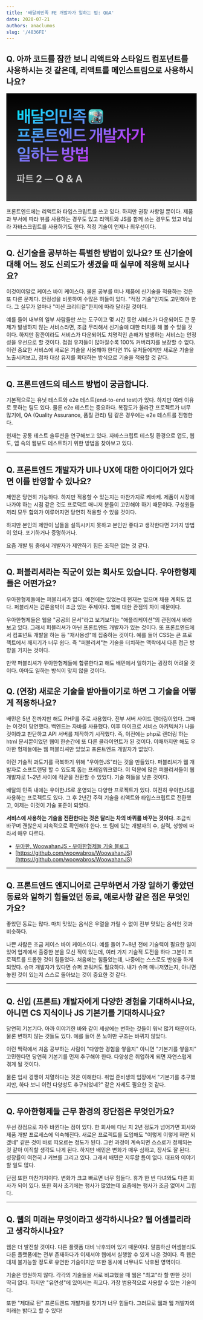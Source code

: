 ```yaml
---
title: '배달의민족 FE 개발자가 일하는 법: Q&A'
date: 2020-07-21
authors: anaclumos
slug: '/4836FE'
---
```


## Q. 아까 코드를 잠깐 보니 리액트와 스타일드 컴포넌트를 사용하시는 것 같은데, 리액트를 메인스트림으로 사용하시나요?

![배달의민족 프론트엔드 개발자가 일하는 방법 (Part 2: Q&A)](78637E.png)

프론트엔드에는 리액트와 타입스크립트를 쓰고 있다. 하지만 권장 사항일 뿐이다. 제품과 부서에 따라 뷰를 사용하는 경우도 있고 리액트와 JS를 함께 쓰는 경우도 있고 바닐라 자바스크립트를 사용하기도 한다. 적정 기술이 언제나 최우선이다.

---

## Q. 신기술을 공부하는 특별한 방법이 있나요? 또 신기술에 대해 어느 정도 신뢰도가 생겼을 때 실무에 적용해 보시나요?

이것이야말로 케이스 바이 케이스다. 물론 공부를 떠나 제품에 신기술을 적용하는 것은 또 다른 문제다. 안정성을 비롯하여 수많은 허들이 있다. "적정 기술"인지도 고민해야 한다. 그 실무가 얼마나 "미션 크리티컬"한지에 따라 달라질 것이다.

예를 들어 내부의 일부 사람들만 쓰는 도구이고 몇 시간 동안 서비스가 다운되어도 큰 문제가 발생하지 않는 서비스라면, 조금 무리해서 신기술에 대한 터치를 해 볼 수 있을 것이다. 하지만 잠깐이라도 서비스가 다운되어도 치명적인 손해가 발생하는 서비스는 안정성을 우선으로 할 것이다. 접점 유저들이 많아질수록 100% 커버리지를 보장할 수 없다. 이런 중요한 서비스에 새로운 기술을 사용해야 한다면 1% 유저들에게만 새로운 기술을 노출시켜보고, 점차 대상 유저를 확대하는 방식으로 기술을 적용할 것 같다.

---

## Q. 프론트엔드의 테스트 방법이 궁금합니다.

기본적으로는 유닛 테스트와 e2e 테스트(end-to-end test)가 있다. 하지만 여러 이유로 못하는 팀도 있다. 물론 e2e 테스트는 중요하다. 복잡도가 올라간 프로젝트가 너무 많기에, QA (Quality Assurance, 품질 관리) 팀 같은 경우에는 e2e 테스트를 진행한다.

현재는 공통 테스트 솔루션을 연구해보고 있다. 자바스크립트 테스팅 환경으로 앱도, 웹도, 앱 속의 웹뷰도 테스트하기 위한 방법을 찾아보고 있다.

---

## Q. 프론트엔드 개발자가 UI나 UX에 대한 아이디어가 있다면 이를 반영할 수 있나요?

제안은 당연히 가능하다. 하지만 적용할 수 있는지는 마찬가지로 케바케. 제품이 시장에 나가야 하는 시점 같은 것도 프로덕트 매니저 분들이 고민해야 하기 때문이다. 구성원들끼리 모두 합의가 이루어지면 당연히 적용할 수 있을 것이다.

하지만 본인의 제안이 남들을 설득시키지 못하고 본인만 좋다고 생각한다면 2가지 방법이 있다. 포기하거나 증명하거나.

요즘 개발 팀 중에서 개발자가 제안하기 힘든 조직은 없는 것 같다.

---

## Q. 퍼블리셔라는 직군이 있는 회사도 있습니다. 우아한형제들은 어떤가요?

우아한형제들에는 퍼블리셔가 없다. 예전에는 있었는데 현재는 없으며 채용 계획도 없다. 퍼블리셔는 갑론을박이 조금 있는 주제이다. 웹에 대한 관점의 차이 때문이다.

우아한형제들은 웹을 "공공의 문서"라고 보기보다는 "애플리케이션"의 관점에서 바라보고 있다. 그래서 퍼블리셔가 아닌 프론트엔드 개발자가 있는 것이다. 또 프론트엔드에서 컴포넌트 개발을 하는 등 "재사용성"에 집중하는 것이다. 예를 들어 CSS는 큰 프로젝트에서 깨지기가 너무 쉽다. 즉 "퍼블리셔"는 기술을 터치하는 맥락에서 다른 접근 방향을 가지는 것이다.

만약 퍼블리셔가 우아한형제들에 합류한다고 해도 배민에서 일하기는 굉장히 어려울 것이다. 아마도 일하는 방식이 맞지 않을 것이다.

## Q. (연장) 새로운 기술을 받아들이기로 하면 그 기술을 어떻게 적용하나요?

배민은 5년 전까지만 해도 PHP를 주로 사용했다. 전부 서버 사이드 렌더링이었다. 그때는 이것이 당연했다. 백엔드는 자바를 사용했다. 이후 마이크로 서비스 아키텍처가 나을 것이라고 판단하고 API 서버를 제작하기 시작했다. 즉, 이전에는 php로 렌더링 하는 html 문서뿐이었던 웹이 한순간에 또 다른 클라이언트가 된 것이다. 이때까지만 해도 우아한 형제들에는 웹 퍼블리셔만 있었고 프론트엔드 개발자가 없었다.

이런 기술적 과도기를 극복하기 위해 "우아한JS"라는 것을 만들었다. 퍼블리셔가 웹 개발자로 소프트랜딩 할 수 있도록 돕는 프레임워크였다. 이 덕분에 많은 퍼블리셔들이 웹 개발자로 1~2년 사이에 직군을 전환할 수 있었다. 기술 허들을 낮춘 것이다.

배달의 민족 내에는 우아한JS로 운영되는 다양한 프로젝트가 있다. 여전히 우아한JS를 사용하는 프로젝트도 있다. 그 후 2년간 주력 기술을 리액트와 타입스크립트로 전환했고, 이제는 이것이 기술 표준이 되었다.

**서비스에 사용하는 기술을 전환한다는 것은 달리는 차의 바퀴를 바꾸는 것이다**. 조금씩 바꾸며 괜찮은지 지속적으로 확인해야 한다. 또 팀에 있는 개발자의 수, 실력, 성향에 따라서 매우 다르다.

- [우아한, WoowahanJS - 우아한형제들 기술 블로그](https://woowabros.github.io/tools/2016/09/07/woowahan-js.html)
- [https://github.com/woowabros/WoowahanJS](https://github.com/woowabros/WoowahanJS)

---

## Q. 프론트엔드 엔지니어로 근무하면서 가장 일하기 좋았던 동료와 일하기 힘들었던 동료, 애로사항 같은 점은 무엇인가요?

좋았던 동료는 많다. 마치 맛있는 음식은 우열을 가릴 수 없이 전부 맛있는 음식인 것과 비슷하다.

나쁜 사람은 조금 케이스 바이 케이스이다. 예를 들어 7~8년 전에 기술력이 필요한 일이 있어 업계에서 출중한 분을 모신 적이 있는데, 여러 가지 기술적 도전을 하다 그분이 프로젝트를 드롭한 것이 힘들었다. 처음에는 힘들었는데, 나중에는 스스로도 반성을 하게 되었다. 슈퍼 개발자가 있다면 슈퍼 코워커도 필요하다. 내가 슈퍼 매니저였는지, 아니면 놓친 것이 있는지 스스로 돌아보는 것이 중요한 것 같다.

---

## Q. 신입 (프론트) 개발자에게 다양한 경험을 기대하시나요, 아니면 CS 지식이나 JS 기본기를 기대하시나요?

당연히 기본기다. 아까 이야기한 바와 같이 세상에는 변하는 것들이 워낙 많기 때문이다. 물론 변하지 않는 것들도 있다. 예를 들어 폰 노이만 구조는 바뀌지 않았다.

이런 맥락에서 처음 공부하는 사람이 "다양한 경험을 쌓을지" 아니면 "기본기를 쌓을지" 고민한다면 당연히 기본기를 먼저 추구해야 한다. 다양성은 취업하게 되면 자연스럽게 겪게 될 것이다.

물론 입사 경쟁이 치열하다는 것은 이해한다. 취업 준비생의 입장에서 "기본기를 추구했지만, 하다 보니 이런 다양성도 추구되었네?" 같은 자세도 필요한 것 같다.

---

## Q. 우아한형제들 근무 환경의 장단점은 무엇인가요?

우선 장점으로 자주 바뀐다는 점이 있다. 한 회사에 다닌 지 2년 정도가 넘어가면 회사와 제품 개발 프로세스에 익숙해진다. 새로운 프로젝트를 도입해도 "이렇게 이렇게 하면 되겠네" 같은 것이 바로 떠오르는 정도가 된다. 그런 과정이 계속되면 스스로가 정체되는 것 같아 이직할 생각도 나게 된다. 하지만 배민은 변화가 매우 심하고, 장사도 잘 된다. 성장률이 여전히 J 커브를 그리고 있다. 그래서 배민은 지루할 틈이 없다. 대표와 이야기할 일도 많다.

단점 또한 마찬가지이다. 변화가 크고 빠르면 너무 힘들다. 휴가 한 번 다녀와도 다른 회사가 되어 있다. 또한 회사 초기에는 행사가 많았는데 요즘에는 행사가 조금 없어서 그립다.

---

## Q. 웹의 미래는 무엇이라고 생각하시나요? 웹 어셈블리라고 생각하시나요?

웹은 더 발전할 것이다. 다른 플랫폼 대비 낙후되어 있기 때문이다. 말씀하신 어셈블리도 다른 플랫폼에는 전부 존재하다가 이제서야 웹에서 실행할 수 있게 나온 것이다. 즉 웹은 대체 불가능할 정도로 유연한 기술이지만 또한 동시에 너무나도 낙후된 영역이다.

기술은 영원하지 않다. 각각의 기술들을 서로 비교했을 때 웹은 "최고"라 할 만한 것이 딱히 없다. 하지만 "유연성"에 있어서는 최고다. 가장 범용적으로 사용할 수 있는 기술이다.

또한 "제대로 된" 프론트엔드 개발자를 찾기가 너무 힘들다. 그러므로 웹과 웹 개발자의 미래는 밝다고 할 수 있다!
